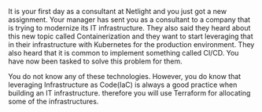 It is your first day as a consultant at Netlight and you just got a new assignment. Your manager has sent you as a consultant to a company that is trying to modernize its IT infrastructure. They also said they heard about this new topic called Containerization and they want to start leveraging that in their infrastructure with Kubernetes for the production environment. They also heard that it is common to implement something called CI/CD. You have now been tasked to solve this problem for them.

You do not know any of these technologies. However, you do know that leveraging Infrastructure as Code(IaC) is always a good practice when building an IT infrastructure. therefore you will use Terraform for allocating some of the infrastructures.
 